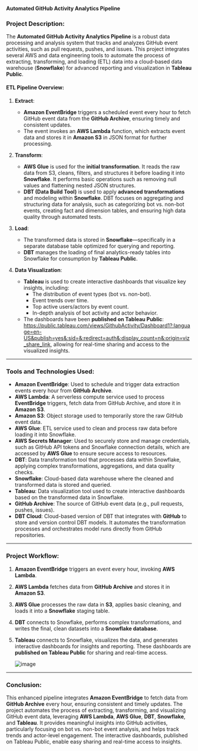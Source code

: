 #### **Automated GitHub Activity Analytics Pipeline**

### **Project Description**:

The **Automated GitHub Activity Analytics Pipeline** is a robust data processing and analysis system that tracks and analyzes GitHub event activities, such as pull requests, pushes, and issues. This project integrates several AWS and data engineering tools to automate the process of extracting, transforming, and loading (ETL) data into a cloud-based data warehouse (**Snowflake**) for advanced reporting and visualization in **Tableau Public**.

#### **ETL Pipeline Overview**:
1. **Extract**:
   - **Amazon EventBridge** triggers a scheduled event every hour to fetch GitHub event data from the **GitHub Archive**, ensuring timely and consistent updates.
   - The event invokes an **AWS Lambda** function, which extracts event data and stores it in **Amazon S3** in JSON format for further processing.

2. **Transform**:
   - **AWS Glue** is used for the **initial transformation**. It reads the raw data from S3, cleans, filters, and structures it before loading it into **Snowflake**. It performs basic operations such as removing null values and flattening nested JSON structures.
   - **DBT (Data Build Tool)** is used to apply **advanced transformations** and modeling within **Snowflake**. DBT focuses on aggregating and structuring data for analysis, such as categorizing bot vs. non-bot events, creating fact and dimension tables, and ensuring high data quality through automated tests.

3. **Load**:
   - The transformed data is stored in **Snowflake**—specifically in a separate database table optimized for querying and reporting.
   - **DBT** manages the loading of final analytics-ready tables into Snowflake for consumption by **Tableau Public**.

4. **Data Visualization**:
   - **Tableau** is used to create interactive dashboards that visualize key insights, including:
     - The distribution of event types (bot vs. non-bot).
     - Event trends over time.
     - Top active users/actors by event count.
     - In-depth analysis of bot activity and actor behavior.
   - The dashboards have been **published on Tableau Public**: https://public.tableau.com/views/GithubActivity/Dashboard1?:language=en-US&publish=yes&:sid=&:redirect=auth&:display_count=n&:origin=viz_share_link, allowing for real-time sharing and access to the visualized insights.

---

### **Tools and Technologies Used**:

- **Amazon EventBridge**: Used to schedule and trigger data extraction events every hour from **GitHub Archive**.
- **AWS Lambda**: A serverless compute service used to process **EventBridge** triggers, fetch data from GitHub Archive, and store it in **Amazon S3**.
- **Amazon S3**: Object storage used to temporarily store the raw GitHub event data.
- **AWS Glue**: ETL service used to clean and process raw data before loading it into Snowflake.
- **AWS Secrets Manager**: Used to securely store and manage credentials, such as GitHub API tokens and Snowflake connection details, which are accessed by **AWS Glue** to ensure secure access to resources.
- **DBT**: Data transformation tool that processes data within Snowflake, applying complex transformations, aggregations, and data quality checks.
- **Snowflake**: Cloud-based data warehouse where the cleaned and transformed data is stored and queried.
- **Tableau**: Data visualization tool used to create interactive dashboards based on the transformed data in Snowflake.
- **GitHub Archive**: The source of GitHub event data (e.g., pull requests, pushes, issues).
- **DBT Cloud**: Cloud-based version of DBT that integrates with **GitHub** to store and version control DBT models. It automates the transformation processes and orchestrates model runs directly from GitHub repositories.

---

### **Project Workflow**:

1. **Amazon EventBridge** triggers an event every hour, invoking **AWS Lambda**.
2. **AWS Lambda** fetches data from **GitHub Archive** and stores it in **Amazon S3**.
3. **AWS Glue** processes the raw data in **S3**, applies basic cleaning, and loads it into a **Snowflake** staging table.
4. **DBT** connects to Snowflake, performs complex transformations, and writes the final, clean datasets into a **Snowflake database**.
5. **Tableau** connects to Snowflake, visualizes the data, and generates interactive dashboards for insights and reporting. These dashboards are **published on Tableau Public** for sharing and real-time access.

   ![image](https://github.com/user-attachments/assets/e34f7c0d-3323-4a9c-8fe8-a6b3cde341c3)


---

### **Conclusion**:

This enhanced pipeline integrates **Amazon EventBridge** to fetch data from **GitHub Archive** every hour, ensuring consistent and timely updates. The project automates the process of extracting, transforming, and visualizing GitHub event data, leveraging **AWS Lambda**, **AWS Glue**, **DBT**, **Snowflake**, and **Tableau**. It provides meaningful insights into GitHub activities, particularly focusing on bot vs. non-bot event analysis, and helps track trends and actor-level engagement. The interactive dashboards, published on Tableau Public, enable easy sharing and real-time access to insights.
